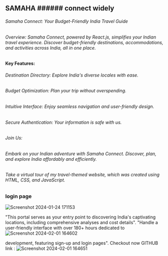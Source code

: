 ## SAMAHA ###### connect widely


###### Samaha Connect: Your Budget-Friendly India Travel Guide

###### Overview: Samaha Connect, powered by React.js, simplifies your Indian travel experience. Discover budget-friendly destinations, accommodations, and activities across India, all in one place.

#### Key Features:

###### Destination Directory: Explore India's diverse locales with ease.
###### Budget Optimization: Plan your trip without overspending.
###### Intuitive Interface: Enjoy seamless navigation and user-friendly design.
###### Secure Authentication: Your information is safe with us.
###### Join Us:
###### Embark on your Indian adventure with Samaha Connect. Discover, plan, and explore India affordably and efficiently.
###### Take a virtual tour of my travel-themed website, which was created using HTML, CSS, and JavaScript. 
### login page
![Screenshot 2024-01-24 171153](https://github.com/sanjaymaraboina/form-validation/assets/153506569/7929ba31-f531-4feb-815a-b685dbf6c928)



"This portal serves as your entry point to discovering India's captivating locations, including comprehensive analyses and cost
details".
"Handle a user-friendly interface with over 180+ hours dedicated to
![Screenshot 2024-02-01 164602](https://github.com/sanjaymaraboina/form-validation/assets/153506569/87fb88b5-35be-40ec-a309-361901faf705)







development, featuring sign-up and login pages". Checkout now GITHUB link : ![Screenshot 2024-02-01 164651](https://github.com/sanjaymaraboina/form-validation/assets/153506569/4eed78a3-29da-4e9f-93dd-f8b71508ed3e)
